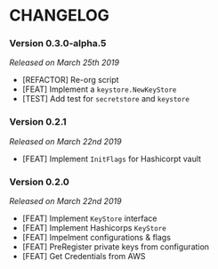 # CHANGELOG

### Version 0.3.0-alpha.5

*Released on March 25th 2019*

- [REFACTOR] Re-org script
- [FEAT] Implement a `keystore.NewKeyStore`
- [TEST] Add test for `secretstore` and `keystore`

### Version 0.2.1

*Released on March 22nd 2019*

- [FEAT] Implement `InitFlags` for Hashicorpt vault

### Version 0.2.0

*Released on March 22nd 2019*

- [FEAT] Implement `KeyStore` interface
- [FEAT] Implement Hashicorps `KeyStore`
- [FEAT] Impelment configurations & flags
- [FEAT] PreRegister private keys from configuration
- [FEAT] Get Credentials from AWS